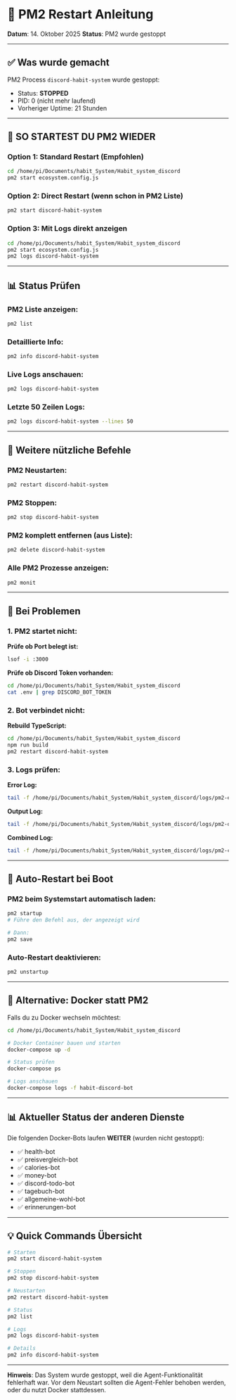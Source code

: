 # 🔄 PM2 Restart Anleitung

**Datum**: 14. Oktober 2025
**Status**: PM2 wurde gestoppt

---

## ✅ Was wurde gemacht

PM2 Process `discord-habit-system` wurde gestoppt:
- Status: **STOPPED**
- PID: 0 (nicht mehr laufend)
- Vorheriger Uptime: 21 Stunden

---

## 🚀 SO STARTEST DU PM2 WIEDER

### Option 1: Standard Restart (Empfohlen)

```bash
cd /home/pi/Documents/habit_System/Habit_system_discord
pm2 start ecosystem.config.js
```

### Option 2: Direct Restart (wenn schon in PM2 Liste)

```bash
pm2 start discord-habit-system
```

### Option 3: Mit Logs direkt anzeigen

```bash
cd /home/pi/Documents/habit_System/Habit_system_discord
pm2 start ecosystem.config.js
pm2 logs discord-habit-system
```

---

## 📊 Status Prüfen

### PM2 Liste anzeigen:
```bash
pm2 list
```

### Detaillierte Info:
```bash
pm2 info discord-habit-system
```

### Live Logs anschauen:
```bash
pm2 logs discord-habit-system
```

### Letzte 50 Zeilen Logs:
```bash
pm2 logs discord-habit-system --lines 50
```

---

## 🔧 Weitere nützliche Befehle

### PM2 Neustarten:
```bash
pm2 restart discord-habit-system
```

### PM2 Stoppen:
```bash
pm2 stop discord-habit-system
```

### PM2 komplett entfernen (aus Liste):
```bash
pm2 delete discord-habit-system
```

### Alle PM2 Prozesse anzeigen:
```bash
pm2 monit
```

---

## 🐛 Bei Problemen

### 1. PM2 startet nicht:

**Prüfe ob Port belegt ist:**
```bash
lsof -i :3000
```

**Prüfe ob Discord Token vorhanden:**
```bash
cd /home/pi/Documents/habit_System/Habit_system_discord
cat .env | grep DISCORD_BOT_TOKEN
```

### 2. Bot verbindet nicht:

**Rebuild TypeScript:**
```bash
cd /home/pi/Documents/habit_System/Habit_system_discord
npm run build
pm2 restart discord-habit-system
```

### 3. Logs prüfen:

**Error Log:**
```bash
tail -f /home/pi/Documents/habit_System/Habit_system_discord/logs/pm2-error.log
```

**Output Log:**
```bash
tail -f /home/pi/Documents/habit_System/Habit_system_discord/logs/pm2-out.log
```

**Combined Log:**
```bash
tail -f /home/pi/Documents/habit_System/Habit_system_discord/logs/pm2-combined.log
```

---

## 🔄 Auto-Restart bei Boot

### PM2 beim Systemstart automatisch laden:

```bash
pm2 startup
# Führe den Befehl aus, der angezeigt wird

# Dann:
pm2 save
```

### Auto-Restart deaktivieren:

```bash
pm2 unstartup
```

---

## 🐳 Alternative: Docker statt PM2

Falls du zu Docker wechseln möchtest:

```bash
cd /home/pi/Documents/habit_System/Habit_system_discord

# Docker Container bauen und starten
docker-compose up -d

# Status prüfen
docker-compose ps

# Logs anschauen
docker-compose logs -f habit-discord-bot
```

---

## 📊 Aktueller Status der anderen Dienste

Die folgenden Docker-Bots laufen **WEITER** (wurden nicht gestoppt):
- ✅ health-bot
- ✅ preisvergleich-bot
- ✅ calories-bot
- ✅ money-bot
- ✅ discord-todo-bot
- ✅ tagebuch-bot
- ✅ allgemeine-wohl-bot
- ✅ erinnerungen-bot

---

## 💡 Quick Commands Übersicht

```bash
# Starten
pm2 start discord-habit-system

# Stoppen
pm2 stop discord-habit-system

# Neustarten
pm2 restart discord-habit-system

# Status
pm2 list

# Logs
pm2 logs discord-habit-system

# Details
pm2 info discord-habit-system
```

---

**Hinweis**: Das System wurde gestoppt, weil die Agent-Funktionalität fehlerhaft war. Vor dem Neustart sollten die Agent-Fehler behoben werden, oder du nutzt Docker stattdessen.


